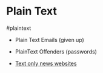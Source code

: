 Plain Text
==========

#plaintext

* Plain Text Emails (given up)
* PlainText Offenders (passwords)

* [Text only news websites](https://blog.wturrell.co.uk/text-only-news-websites/)